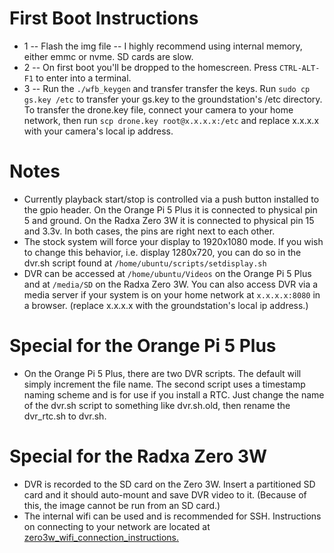 <h1>First Boot Instructions</h1>

* 1 -- Flash the img file -- I highly recommend using internal memory, either emmc or nvme. SD cards are slow.
* 2 -- On first boot you'll be dropped to the homescreen. Press `CTRL-ALT-F1` to enter into a terminal.
* 3 -- Run the `./wfb_keygen` and transfer transfer the keys. Run `sudo cp gs.key /etc` to transfer your gs.key to the groundstation's /etc directory. To transfer the drone.key file, connect your camera to your home network, then run `scp drone.key root@x.x.x.x:/etc` and replace x.x.x.x with your camera's local ip address.

<h1>Notes</h1>

* Currently playback start/stop is controlled via a push button installed to the gpio header. On the Orange Pi 5 Plus it is connected to physical pin 5 and ground. On the Radxa Zero 3W it is connected to physical pin 15 and 3.3v. In both cases, the pins are right next to each other.
* The stock system will force your display to 1920x1080 mode. If you wish to change this behavior, i.e. display 1280x720, you can do so in the dvr.sh script found at `/home/ubuntu/scripts/setdisplay.sh`
* DVR can be accessed at `/home/ubuntu/Videos` on the Orange Pi 5 Plus and at `/media/SD` on the Radxa Zero 3W. You can also access DVR via a media server if your system is on your home network at `x.x.x.x:8080` in a browser. (replace x.x.x.x with the groundstation's local ip address.)

<h1>Special for the Orange Pi 5 Plus</h1>

* On the Orange Pi 5 Plus, there are two DVR scripts. The default will simply increment the file name. The second script uses a timestamp naming scheme and is for use if you install a RTC. Just change the name of the dvr.sh script to something like dvr.sh.old, then rename the dvr_rtc.sh to dvr.sh.

<h1>Special for the Radxa Zero 3W</h1>

* DVR is recorded to the SD card on the Zero 3W. Insert a partitioned SD card and it should auto-mount and save DVR video to it. (Because of this, the image cannot be run from an SD card.)
* The internal wifi can be used and is recommended for SSH. Instructions on connecting to your network are located at [zero3w_wifi_connection_instructions.](https://github.com/JohnDGodwin/OpenIPC_Groundstations/blob/main/zero3w_wifi_connection_instructions.md)
